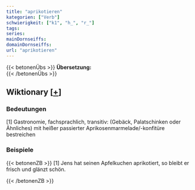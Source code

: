 ```yaml
---
title: "aprikotieren"
kategorien: ["Verb"]
schwierigkeit: ["k1", "h_", "r_"]
tags:
series:
mainDornseiffs:
domainDornseiffs:
url: "aprikotieren"
---
```


{{< betonenÜbs >}}
**Übersetzung:**  
{{< /betonenÜbs >}}

## Wiktionary [[+](https://de.wiktionary.org/wiki/aprikotieren)]

### Bedeutungen
[1] Gastronomie, fachsprachlich, transitiv: (Gebäck, Palatschinken oder Ähnliches) mit heißer passierter Aprikosenmarmelade/-konfitüre bestreichen  

### Beispiele
{{< betonenZB >}}
[1] Jens hat seinen Apfelkuchen aprikotiert, so bleibt er frisch und glänzt schön.  

{{< /betonenZB >}}

